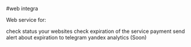 #web integra

Web service for:

check status your websites
check expiration of the service payment
send alert about expiration to telegram
yandex analytics (Soon)